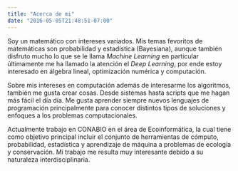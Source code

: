 ```yaml
---
title: "Acerca de mi"
date: "2016-05-05T21:48:51-07:00"
---
```


Soy un matemático con intereses variados. Mis temas fevoritos de matemáticas
son probabilidad y estadística (Bayesiana), aunque también disfruto mucho
lo que se le llama _Machine Learning_ en particular últimamente me ha
llamado la atención el _Deep Learning_, por ende estoy interesado en álgebra
lineal, optimización numérica y computación.

Sobre mis intereses en computación además de interesarme los algoritmos,
también me gusta crear cosas. Desde sistemas hasta scripts que me hagan más
fácil el día día. Me gusta aprender siempre nuevos lenguajes de programación
principalmente para conocer distintos tipos de soluciones y enfoques a los
problemas computacionales.

Actualmente trabajo en CONABIO en el área de Ecoinformática, la cual 
tiene como objetivo principal incluir el conjunto de herramientas de
cómputo, probabilidad, estadística y aprendizaje de máquina a problemas de
ecología y conservación. Mi trabajo me resulta muy interesante debido a su
naturaleza interdisciplinaria.
